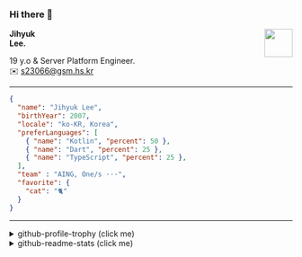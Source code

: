 ### Hi there 👋
<img src="https://github.githubassets.com/images/mona-loading-default.gif" width="50px" align="right">
</a>

**Jihyuk\
Lee.**

19 y.o & Server Platform Engineer.\
✉️ <s23066@gsm.hs.kr>

---

```json
{
  "name": "Jihyuk Lee",
  "birthYear": 2007,
  "locale": "ko-KR, Korea",
  "preferLanguages": [
    { "name": "Kotlin", "percent": 50 },
    { "name": "Dart", "percent": 25 },
    { "name": "TypeScript", "percent": 25 },
  ],
  "team" : "AING, One/s ···",
  "favorite": {
    "cat": "🐈"
  }
}
```
---
<details>
  <summary>github-profile-trophy (click me)</summary>
  
![](https://github-profile-trophy.vercel.app/?username=withJihyuk&row=1&column=8&theme=nord)
  
</details>
<details>
  <summary>github-readme-stats (click me)</summary>
  
<!--START_SECTION:waka-->
![Code Time](http://img.shields.io/badge/Code%20Time-956%20hrs%2040%20mins-blue)

![Lines of code](https://img.shields.io/badge/%EC%A0%80%EB%8A%94%20%EC%97%AC%ED%83%9C%EA%B9%8C%EC%A7%80%20-618.5%20thousand%20%EC%A4%84%EC%9D%98%20%EC%BD%94%EB%93%9C%EB%A5%BC%20%EC%9E%91%EC%84%B1%ED%96%88%EC%96%B4%EC%9A%94.-blue)

**저는 아침형 인간이에요. 🐤** 

```text
🌞 아침                     865 commits         █████░░░░░░░░░░░░░░░░░░░░   21.33 % 
🌆 낮　                     1442 commits        █████████░░░░░░░░░░░░░░░░   35.56 % 
🌃 저녁                     1402 commits        █████████░░░░░░░░░░░░░░░░   34.57 % 
🌙 밤　                     346 commits         ██░░░░░░░░░░░░░░░░░░░░░░░   08.53 % 
```


📊 **저는 이번주를 이렇게 시간을 보냈어요.** 

```text
🕑︎ Timezone: Asia/Seoul

💬 프로그래밍 언어들: 
Kotlin                   39 mins             ██████████████████████░░░   87.04 % 
Markdown                 5 mins              ███░░░░░░░░░░░░░░░░░░░░░░   12.96 % 

🔥 에디터들: 
IntelliJ IDEA            44 mins             █████████████████████████   100.00 % 

💻 운영 체제들: 
Mac                      44 mins             █████████████████████████   100.00 % 
```


 Last Updated on 26/08/2025 18:51:17 UTC
<!--END_SECTION:waka-->

</details>

</div>

